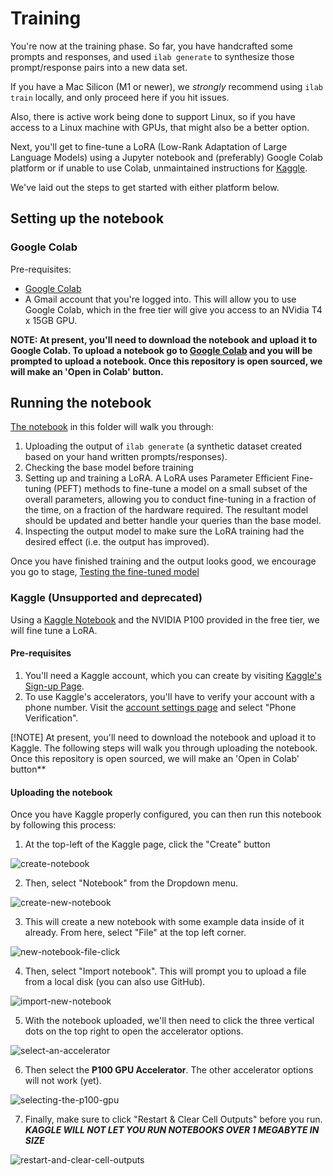 # Training

You're now at the training phase. So far, you have handcrafted some prompts and
responses, and used `ilab generate` to synthesize those prompt/response pairs
into a new data set.

If you have a Mac Silicon (M1 or newer), we _strongly_ recommend using
`ilab train` locally, and only proceed here if you hit issues.

Also, there is active work being done to support Linux, so if you have
access to a Linux machine with GPUs, that might also be a better option.

Next, you'll get to fine-tune a LoRA (Low-Rank Adaptation of Large Language
Models) using a Jupyter notebook and (preferably) Google Colab platform or if
unable to use Colab, unmaintained instructions for
[Kaggle](https://www.kaggle.com).

We've laid out the steps to get started with either platform below.

## Setting up the notebook

### Google Colab

Pre-requisites:

* [Google Colab](https://research.google.com/colaboratory/faq.html)
* A Gmail account that you're logged into. This will allow you to use Google Colab, which in the free tier will give you access to an NVidia T4 x 15GB GPU.

**NOTE: At present, you'll need to download the notebook and upload it to Google Colab. To upload a notebook go to [Google Colab](https://colab.research.google.com) and you will be prompted to upload a notebook. Once this repository is open sourced, we will make an 'Open in Colab' button.**

## Running the notebook

[The notebook](./Training_a_LoRA_With_Instruct_Lab.ipynb) in this folder will walk you through:

1. Uploading the output of `ilab generate` (a synthetic dataset created based on your hand written prompts/responses).
1. Checking the base model before training
1. Setting up and training a LoRA. A LoRA uses Parameter Efficient Fine-tuning (PEFT) methods to fine-tune a model on a small subset of the overall parameters, allowing you to conduct fine-tuning in a fraction of the time, on a fraction of the hardware required. The resultant model should be updated and better handle your queries than the base model.
1. Inspecting the output model to make sure the LoRA training had the desired effect (i.e. the output has improved).

Once you have finished training and the output looks good, we encourage you go to stage, [Testing the fine-tuned model](../README.md#👩🏽‍🔬-3-testing-the-fine-tuned-model)

### Kaggle (Unsupported and deprecated)

Using a [Kaggle Notebook](https://github.com/instructlab/instructlab/blob/main/notebooks/Training_a_LoRA_With_Instruct_Lab.ipynb)
and the NVIDIA P100 provided in the free tier, we will fine tune a LoRA.

#### Pre-requisites

1. You'll need a Kaggle account, which you can create by visiting [Kaggle's Sign-up Page](https://www.kaggle.com/account/login?phase=startRegisterTab&returnUrl=%2F).
1. To use Kaggle's accelerators, you'll have to verify your account with a phone number. Visit the [account settings page](https://www.kaggle.com/settings) and select "Phone Verification".

[!NOTE]
At present, you'll need to download the notebook and upload it to Kaggle. The following steps will walk you through uploading the notebook. Once this repository is open sourced, we will make an 'Open in Colab' button**

#### Uploading the notebook

Once you have Kaggle properly configured, you can then run this notebook by following this process:

1. At the top-left of the Kaggle page, click the "Create" button

![create-notebook](images/kaggle/create.png)

2. Then, select "Notebook" from the Dropdown menu.

![create-new-notebook](images/kaggle/create-new-nb.png)

3. This will create a new notebook with some example data inside of it already. From here, select "File" at the top left corner.

![new-notebook-file-click](images/kaggle/file-click.png)

4. Then, select "Import notebook". This will prompt you to upload a file from a local disk (you can also use GitHub).

![import-new-notebook](images/kaggle/import-nb.png)

5. With the notebook uploaded, we'll then need to click the three vertical dots on the top right to open the accelerator options.

![select-an-accelerator](images/kaggle/select-accelerator.png)

6. Then select the **P100 GPU Accelerator**. The other accelerator options will not work (yet).

![selecting-the-p100-gpu](images/kaggle/select-accelerator-p100.png)

7. Finally, make sure to click "Restart & Clear Cell Outputs" before you run. **_KAGGLE WILL NOT LET YOU RUN NOTEBOOKS OVER 1 MEGABYTE IN SIZE_**

![restart-and-clear-cell-outputs](images/kaggle/clear-outputs.png)
